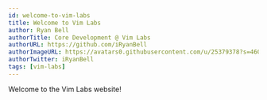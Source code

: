 ```yaml
---
id: welcome-to-vim-labs
title: Welcome to Vim Labs
author: Ryan Bell
authorTitle: Core Development @ Vim Labs
authorURL: https://github.com/iRyanBell
authorImageURL: https://avatars0.githubusercontent.com/u/25379378?s=460&v=4
authorTwitter: iRyanBell
tags: [vim-labs]
---
```


Welcome to the Vim Labs website!